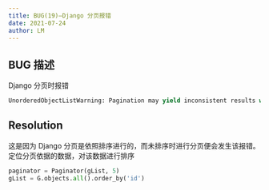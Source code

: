```yaml
---
title: BUG(19)—Django 分页报错
date: 2021-07-24
author: LM
---
```


## BUG 描述

Django 分页时报错

```python
UnorderedObjectListWarning: Pagination may yield inconsistent results with an unordered object_list: <class 'sign.models.Guest'> QuerySet.paginator = Paginator(guest_list,5)
```

## Resolution

这是因为 Django 分页是依照排序进行的，而未排序时进行分页便会发生该报错。定位分页依据的数据，对该数据进行排序

```python
paginator = Paginator(gList, 5)
gList = G.objects.all().order_by('id')
```

